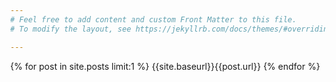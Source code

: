 ```yaml
---
# Feel free to add content and custom Front Matter to this file.
# To modify the layout, see https://jekyllrb.com/docs/themes/#overriding-theme-defaults

---
```

<html>
  <head>
    <meta charset="utf-8">
    <title>{{ page.title }}</title>
    <style>
    	#qrcode { position:fixed;
    		bottom:10px;
    		right:10px;
    		z-index:100 }
 		iframe {position:fixed; 
 			top:0; 
 			left:0; 
 			bottom:0; 
 			right:0; 
 			width:100%; 
 			height:100%; 
 			border:none; 
 			margin:0; padding:0; overflow:hidden; z-index:-999999}
	</style>
	<script>
    {% for post in site.posts limit:1 %}
setTimeout(function() {
  window.location.href = "{{site.baseurl}}{{post.url}}"
}, 300);
    
    {% endfor %}
</script>
  </head>
  <body style="margin:0">
{% for post in site.posts limit:1 %}
{{site.baseurl}}{{post.url}}
{% endfor %}
  </body>
</html>